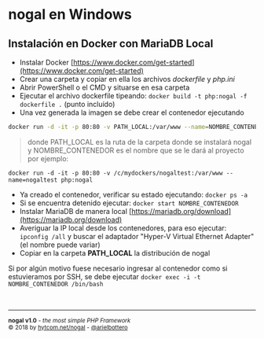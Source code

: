 # nogal en Windows
## Instalación en Docker con MariaDB Local

- Instalar Docker [https://www.docker.com/get-started](https://www.docker.com/get-started)
- Crear una carpeta y copiar en ella los archivos *dockerfile* y *php.ini*
- Abrir PowerShell o el CMD y situarse en esa carpeta
- Ejecutar el archivo dockerfile tipeando: ```docker build -t php:nogal -f dockerfile .``` (punto incluído)
- Una vez generada la imagen se debe crear el contenedor ejecutando
```bash
docker run -d -it -p 80:80 -v PATH_LOCAL:/var/www --name=NOMBRE_CONTENEDOR php:nogal
```
> donde PATH_LOCAL es la ruta de la carpeta donde se instalará nogal
> y NOMBRE_CONTENEDOR es el nombre que se le dará al proyecto
> por ejemplo:
```
docker run -d -it -p 80:80 -v /c/mydockers/nogaltest:/var/www --name=nogaltest php:nogal
```
- Ya creado el contenedor, verificar su estado ejecutando: ```docker ps -a```
- Si se encuentra detenido ejecutar: ```docker start NOMBRE_CONTENEDOR```
- Instalar MariaDB de manera local [https://mariadb.org/download](https://mariadb.org/download)
- Averiguar la IP local desde los contenedores, para eso ejecutar: ```ipconfig /all``` y buscar el adaptador "Hyper-V Virtual Ethernet Adapter" (el nombre puede variar)
- Copiar en la carpeta **PATH_LOCAL** la distribución de nogal

Si por algún motivo fuese necesario ingresar al contenedor como si estuvieramos por SSH, se debe ejecutar ```docker exec -i -t NOMBRE_CONTENEDOR /bin/bash```

&nbsp;
___
<sub><b>nogal v1.0</b> - <em>the most simple PHP Framework</em></sub><br />
<sup>&copy; 2018 by <a href="http://hytcom.net/nogal">hytcom.net/nogal</a> - <a href="https://github.com/arielbottero">@arielbottero</a></sup><br />